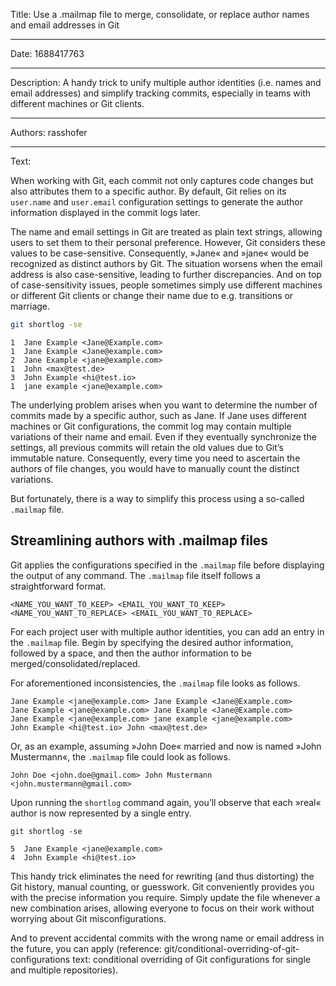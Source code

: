 Title: Use a .mailmap file to merge, consolidate, or replace author names and email addresses in Git

-----

Date: 1688417763

-----

Description: A handy trick to unify multiple author identities (i.e. names and email addresses) and simplify tracking commits, especially in teams with different machines or Git clients.

-----

Authors: rasshofer

-----

Text:

When working with Git, each commit not only captures code changes but also attributes them to a specific author. By default, Git relies on its `user.name` and `user.email` configuration settings to generate the author information displayed in the commit logs later.

The name and email settings in Git are treated as plain text strings, allowing users to set them to their personal preference. However, Git considers these values to be case-sensitive. Consequently, »Jane« and »jane« would be recognized as distinct authors by Git. The situation worsens when the email address is also case-sensitive, leading to further discrepancies. And on top of case-sensitivity issues, people sometimes simply use different machines or different Git clients or change their name due to e.g. transitions or marriage.

```sh
git shortlog -se
```

```text
1  Jane Example <Jane@Example.com>
1  Jane Example <Jane@example.com>
2  Jane Example <jane@example.com>
1  John <max@test.de>
3  John Example <hi@test.io>
1  jane example <jane@example.com>
```

The underlying problem arises when you want to determine the number of commits made by a specific author, such as Jane. If Jane uses different machines or Git configurations, the commit log may contain multiple variations of their name and email. Even if they eventually synchronize the settings, all previous commits will retain the old values due to Git’s immutable nature. Consequently, every time you need to ascertain the authors of file changes, you would have to manually count the distinct variations.

But fortunately, there is a way to simplify this process using a so-called `.mailmap` file.

## Streamlining authors with .mailmap files

Git applies the configurations specified in the `.mailmap` file before displaying the output of any command. The `.mailmap` file itself follows a straightforward format.

```text
<NAME_YOU_WANT_TO_KEEP> <EMAIL_YOU_WANT_TO_KEEP> <NAME_YOU_WANT_TO_REPLACE> <EMAIL_YOU_WANT_TO_REPLACE>
```

For each project user with multiple author identities, you can add an entry in the `.mailmap` file. Begin by specifying the desired author information, followed by a space, and then the author information to be merged/consolidated/replaced.

For aforementioned inconsistencies, the `.mailmap` file looks as follows.

```text
Jane Example <jane@example.com> Jane Example <Jane@Example.com>
Jane Example <jane@example.com> Jane Example <Jane@Example.com>
Jane Example <jane@example.com> jane example <jane@example.com>
John Example <hi@test.io> John <max@test.de>
```

Or, as an example, assuming »John Doe« married and now is named »John Mustermann«, the `.mailmap` file could look as follows.

```text
John Doe <john.doe@gmail.com> John Mustermann <john.mustermann@gmail.com>
```

Upon running the `shortlog` command again, you’ll observe that each »real« author is now represented by a single entry.

```text
git shortlog -se
```

```text
5  Jane Example <jane@example.com>
4  John Example <hi@test.io>
```

This handy trick eliminates the need for rewriting (and thus distorting) the Git history, manual counting, or guesswork. Git conveniently provides you with the precise information you require. Simply update the file whenever a new combination arises, allowing everyone to focus on their work without worrying about Git misconfigurations.

And to prevent accidental commits with the wrong name or email address in the future, you can apply (reference: git/conditional-overriding-of-git-configurations text: conditional overriding of Git configurations for single and multiple repositories).
